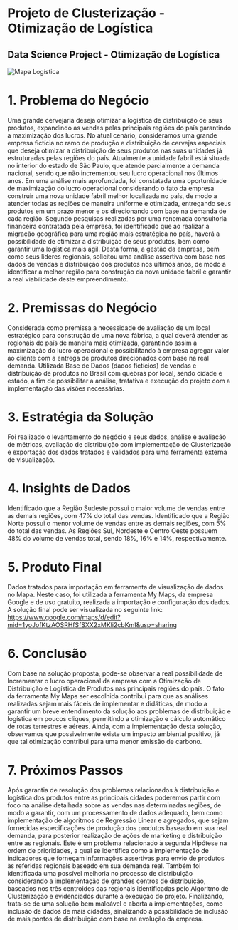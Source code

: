 # Projeto de Clusterização - Otimização de Logística

## Data Science Project - Otimização de Logística

![Mapa Logística](https://user-images.githubusercontent.com/104601836/230488399-15493493-cb3a-4e7c-aa59-3b57dbe052ad.jpg)

# 1. Problema do Negócio
Uma grande cervejaria deseja otimizar a logística de distribuição de seus produtos, expandindo as vendas pelas principais regiões do país garantindo a maximização dos lucros.
No atual cenário, consideramos uma grande empresa fictícia no ramo de produção e distribuição de cervejas especiais que deseja otimizar a distribuição de seus produtos nas suas unidades já estruturadas pelas regiões do país.
Atualmente a unidade fabril está situada no interior do estado de São Paulo, que atende parcialmente a demanda nacional, sendo que não incrementou seu lucro operacional nos últimos anos. Em uma análise mais aprofundada, foi constatada uma oportunidade de maximização do lucro operacional considerando o fato da empresa construir uma nova unidade fabril melhor localizada no país, de modo a atender todas as regiões de maneira uniforme e otimizada, entregando seus produtos em um prazo menor e os direcionando com base na demanda de cada região.
Segundo pesquisas realizadas por uma renomada consultoria financeira contratada pela empresa, foi identificado que ao realizar a migração geográfica para uma região mais estratégica no país, haverá a possibilidade de otimizar a distribuição de seus produtos, bem como garantir uma logística mais ágil.
Desta forma, a gestão da empresa, bem como seus líderes regionais, solicitou uma análise assertiva com base nos dados de vendas e distribuição dos produtos nos últimos anos, de modo a identificar a melhor região para construção da nova unidade fabril e garantir a real viabilidade deste empreendimento.

# 2. Premissas do Negócio
Considerada como premissa a necessidade de avaliação de um local estratégico para construção de uma nova fábrica, a qual deverá atender as regionais do país de maneira mais otimizada, garantindo assim a maximização do lucro operacional e possibilitando à empresa agregar valor ao cliente com a entrega de produtos direcionados com base na real demanda.
Utilizada Base de Dados (dados fictícios) de vendas e distribuição de produtos no Brasil com quebras por local, sendo cidade e estado, a fim de possibilitar a análise, tratativa e execução do projeto com a implementação das visões necessárias.



# 3. Estratégia da Solução
Foi realizado o levantamento do negócio e seus dados, análise e avaliação de métricas, avaliação de distribuição com implementação de Clusterização e exportação dos dados tratados e validados para uma ferramenta externa de visualização.

# 4. Insights de Dados
Identificado que a Região Sudeste possui o maior volume de vendas entre as demais regiões, com 47% do total das vendas.
Identificado que a Região Norte possui o menor volume de vendas entre as demais regiões, com 5% do total das vendas.
As Regiões Sul, Nordeste e Centro Oeste possuem 48% do volume de vendas total, sendo 18%, 16% e 14%, respectivamente.

# 5. Produto Final
Dados tratados para importação em ferramenta de visualização de dados no Mapa.
Neste caso, foi utilizada a ferramenta My Maps, da empresa Google e de uso gratuito, realizada a importação e configuração dos dados. A solução final pode ser visualizada no seguinte link: https://www.google.com/maps/d/edit?mid=1yoJofKtzAOSRHfSfSXX2xMKli2cbKmI&usp=sharing

# 6. Conclusão
Com base na solução proposta, pode-se observar a real possibilidade de Incrementar o lucro operacional da empresa com a Otimização de Distribuição e Logística de Produtos nas principais regiões do país.
O fato da ferramenta My Maps ser escolhida contribui para que as análises realizadas sejam mais fáceis de implementar e didáticas, de modo a garantir um breve entendimento da solução aos problemas de distribuição e logística em poucos cliques, permitindo a otimização e cálculo automático de rotas terrestres e aéreas.
Ainda, com a implementação desta solução, observamos que possivelmente existe um impacto ambiental positivo, já que tal otimização contribui para uma menor emissão de carbono.

# 7. Próximos Passos
Após garantia de resolução dos problemas relacionados à distribuição e logística dos produtos entre as principais cidades poderemos partir com foco na análise detalhada sobre as vendas nas determinadas regiões, de modo a garantir, com um processamento de dados adequado, bem como implementação de algoritmos de Regressão Linear e agregados, que sejam fornecidas especificações de produção dos produtos baseado em sua real demanda, para posterior realização de ações de marketing e distribuição entre as regionais. Este é um problema relacionado à segunda Hipótese na ordem de prioridades, a qual se identifica como a implementação de indicadores que forneçam informações assertivas para envio de produtos às referidas regionais baseado em sua demanda real.
Também foi identificada uma possível melhoria no processo de distribuição considerando a implementação de grandes centros de distribuição, baseados nos três centroides das regionais identificadas pelo Algoritmo de Clusterização e evidenciados durante a execução do projeto.
Finalizando, trata-se de uma solução bem maleável e aberta a implementações, como inclusão de dados de mais cidades, sinalizando a possibilidade de inclusão de mais pontos de distribuição com base na evolução da empresa.
